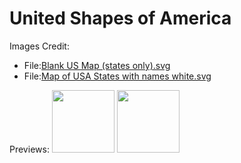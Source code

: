 # United Shapes of America


Images Credit:

* File:[Blank US Map (states only).svg](https://commons.wikimedia.org/wiki/File:Blank_US_Map_(states_only).svg)
* File:[Map of USA States with names white.svg](https://en.wikipedia.org/wiki/File:Map_of_USA_States_with_names_white.svg)

Previews:
<img src="https://upload.wikimedia.org/wikipedia/commons/thumb/1/13/Map_of_USA_States_with_names_white.svg/1280px-Map_of_USA_States_with_names_white.svg.png" width="100" />
<img src="https://upload.wikimedia.org/wikipedia/commons/thumb/1/1a/Blank_US_Map_%28states_only%29.svg/1280px-Blank_US_Map_%28states_only%29.svg.png" width="100" />
